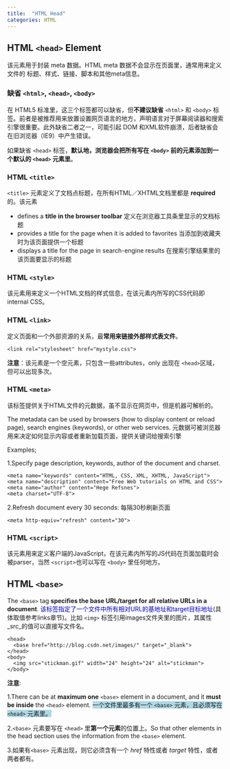 ```yaml
---
title:  "HTML Head"
categories: HTML
---
```

## HTML `<head>` Element

该元素用于封装 meta 数据。HTML meta 数据不会显示在页面里，通常用来定义文件的 标题、样式、链接、脚本和其他meta信息。

### 缺省 `<html>`, `<head>`, `<body>`

在 HTML5 标准里，这三个标签都可以缺省，但**不建议缺省** `<html>` 和 `<body>` 标签。前者是被推荐用来放置设置网页语言的地方，声明语言对于屏幕阅读器和搜索引擎很重要。此外缺省二者之一，可能引起 DOM 和XML软件崩溃，后者缺省会在旧浏览器（IE9）中产生错误。

如果缺省 `<head>` 标签，**默认地，浏览器会把所有写在 `<body>` 前的元素添加到一个默认的 `<head>` 元素里**。

<!--more-->

### HTML `<title>`

`<title>` 元素定义了文档点标题，在所有HTML／XHTML文档里都是 **required** 的。该元素

+ defines a **title in the browser toolbar** 定义在浏览器工具条里显示的文档标题
+ provides a title for the page when it is added to favorites 当添加到收藏夹时为该页面提供一个标题
+ displays a title for the page in search-engine results 在搜索引擎结果里的该页面要显示的标题

### HTML `<style>`

该元素用来定义一个HTML文档的样式信息，在该元素内所写的CSS代码即internal CSS。

### HTML `<link>`

定义页面和一个外部资源的关系，最**常用来链接外部样式表文件**。

    <link rel="stylesheet" href="mystyle.css">
  
**注意**：该元素是一个空元素，只包含一些attributes，only 出现在 `<head>`区域，但可以出现多次。

### HTML `<meta>`

该标签提供关于HTML文件的元数据，虽不显示在网页中，但是机器可解析的。

The metadata can be used by browsers (how to display content or reload page), search engines (keywords), or other web services. 元数据可被浏览器用来决定如何显示内容或者重新加载页面，提供关键词给搜索引擎

Examples;

1.Specify page description, keywords, author of the document and charset.

    <meta name="keywords" content="HTML, CSS, XML, XHTML, JavaScript">
    <meta name="description" content="Free Web tutorials on HTML and CSS">
    <meta name="author" content="Hege Refsnes">
    <meta charset="UTF-8">

2.Refresh document every 30 seconds: 每隔30秒刷新页面

    <meta http-equiv="refresh" content="30">

### HTML `<script>`

该元素用来定义客户端的JavaScript，在该元素内所写的JS代码在页面加载时会被parser，当然 `<script>`也可以写在 `<body>` 里任何地方。

## HTML `<base>`

The `<base>` tag **specifies the base URL/target for all relative URLs in a document**. <span style="color:mediumblue;">该标签指定了一个文件中所有相对URL的基地址和target目标地址</span>(具体取值参考links章节)。比如 `<img>` 标签引用images文件夹里的图片，其属性 _src_的值可以直接写文件名。

    <head>
      <base href="http://blog.csdn.net/images/" target="_blank">
    </head>
    <body>
      <img src="stickman.gif" width="24" height="24" alt="stickman">
    </body>

**注意**:

1.There can be at **maximum one** `<base>` element in a document, and it **must be inside** the `<head>` element. <span style="background-color:lightblue;">一个文件里最多有一个 `<base>` 元素，且必须写在 `<head>` 元素里。</span>

2.`<base>` 元素要写在 `<head>` 里**第一个元素**的位置上。So that other elements in the head section uses the information from the `<base>` element.

3.如果有`<base>` 元素出现，则它必须含有一个 _href_ 特性或者 _target_ 特性，或者两者都有。
